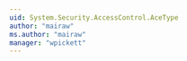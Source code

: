 ```yaml
---
uid: System.Security.AccessControl.AceType
author: "mairaw"
ms.author: "mairaw"
manager: "wpickett"
---
```


